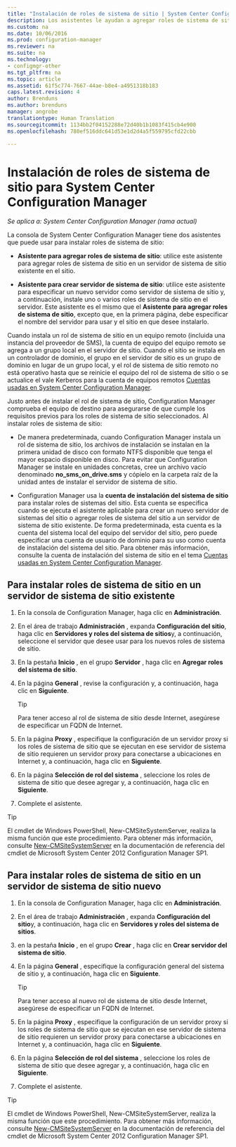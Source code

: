 ```yaml
---
title: "Instalación de roles de sistema de sitio | System Center Configuration Manager"
description: Los asistentes le ayudan a agregar roles de sistema de sitio en un servidor de sistema de sitio nuevo o existente en el sitio.
ms.custom: na
ms.date: 10/06/2016
ms.prod: configuration-manager
ms.reviewer: na
ms.suite: na
ms.technology:
- configmgr-other
ms.tgt_pltfrm: na
ms.topic: article
ms.assetid: 61f5c774-7667-44ae-b8e4-a4951318b183
caps.latest.revision: 4
author: Brenduns
ms.author: brenduns
manager: angrobe
translationtype: Human Translation
ms.sourcegitcommit: 1134bb2f04152288e72d40b1b1083f415cb4e900
ms.openlocfilehash: 780ef516ddc641d53e1d2d4a5f559795cfd22cbb

---
```

# <a name="install-site-system-roles-for-system-center-configuration-manager"></a>Instalación de roles de sistema de sitio para System Center Configuration Manager

*Se aplica a: System Center Configuration Manager (rama actual)*

La consola de System Center Configuration Manager tiene dos asistentes que puede usar para instalar roles de sistema de sitio:  

-   **Asistente para agregar roles de sistema de sitio**: utilice este asistente para agregar roles de sistema de sitio en un servidor de sistema de sitio existente en el sitio.  

-   **Asistente para crear servidor de sistema de sitio**: utilice este asistente para especificar un nuevo servidor como servidor de sistema de sitio y, a continuación, instale uno o varios roles de sistema de sitio en el servidor. Este asistente es el mismo que el **Asistente para agregar roles de sistema de sitio**, excepto que, en la primera página, debe especificar el nombre del servidor para usar y el sitio en que desee instalarlo.  

Cuando instala un rol de sistema de sitio en un equipo remoto (incluida una instancia del proveedor de SMS), la cuenta de equipo del equipo remoto se agrega a un grupo local en el servidor de sitio. Cuando el sitio se instala en un controlador de dominio, el grupo en el servidor de sitio es un grupo de dominio en lugar de un grupo local, y el rol de sistema de sitio remoto no está operativo hasta que se reinicie el equipo del rol de sistema de sitio o se actualice el vale Kerberos para la cuenta de equipos remotos [Cuentas usadas en System Center Configuration Manager](../../../../core/plan-design/hierarchy/accounts.md).  

Justo antes de instalar el rol de sistema de sitio, Configuration Manager comprueba el equipo de destino para asegurarse de que cumple los requisitos previos para los roles de sistema de sitio seleccionados. Al instalar roles de sistema de sitio:  

-   De manera predeterminada, cuando Configuration Manager instala un rol de sistema de sitio, los archivos de instalación se instalan en la primera unidad de disco con formato NTFS disponible que tenga el mayor espacio disponible en disco. Para evitar que Configuration Manager se instale en unidades concretas, cree un archivo vacío denominado **no_sms_on_drive.sms** y cópielo en la carpeta raíz de la unidad antes de instalar el servidor de sistema de sitio.  

-   Configuration Manager usa la **cuenta de instalación del sistema de sitio** para instalar roles de sistemas del sitio. Esta cuenta se especifica cuando se ejecuta el asistente aplicable para crear un nuevo servidor de sistemas del sitio o agregar roles de sistema del sitio a un servidor de sistema de sitio existente. De forma predeterminada, esta cuenta es la cuenta del sistema local del equipo del servidor del sitio, pero puede especificar una cuenta de usuario de dominio para su uso como cuenta de instalación del sistema del sitio. Para obtener más información, consulte la cuenta de instalación del sistema de sitio en el tema [Cuentas usadas en System Center Configuration Manager](../../../../core/plan-design/hierarchy/accounts.md).  

##  <a name="a-namebkmkinstalla-to-install-site-system-roles-on-an-existing-site-system-server"></a><a name="bkmk_Install"></a> Para instalar roles de sistema de sitio en un servidor de sistema de sitio existente  

1.  En la consola de Configuration Manager, haga clic en **Administración**.  

2.  En el área de trabajo **Administración** , expanda **Configuración del sitio**, haga clic en **Servidores y roles del sistema de sitios**y, a continuación, seleccione el servidor que desee usar para los nuevos roles de sistema de sitio.  

3.  En la pestaña **Inicio** , en el grupo **Servidor** , haga clic en **Agregar roles del sistema de sitio**.  

4.  En la página **General** , revise la configuración y, a continuación, haga clic en **Siguiente**.  

    > [!TIP]  
    >  Para tener acceso al rol de sistema de sitio desde Internet, asegúrese de especificar un FQDN de Internet.  

5.  En la página **Proxy** , especifique la configuración de un servidor proxy si los roles de sistema de sitio que se ejecutan en ese servidor de sistema de sitio requieren un servidor proxy para conectarse a ubicaciones en Internet y, a continuación, haga clic en **Siguiente**.  

6.  En la página **Selección de rol del sistema** , seleccione los roles de sistema de sitio que desee agregar y, a continuación, haga clic en **Siguiente**.  

7.  Complete el asistente.  

> [!TIP]  
>  El cmdlet de Windows PowerShell, New-CMSiteSystemServer, realiza la misma función que este procedimiento. Para obtener más información, consulte [New-CMSiteSystemServer](http://go.microsoft.com/fwlink/p/?LinkID=271414) en la documentación de referencia del cmdlet de Microsoft System Center 2012 Configuration Manager SP1.  

## <a name="to-install-site-system-roles-on-a-new-site-system-server"></a>Para instalar roles de sistema de sitio en un servidor de sistema de sitio nuevo  

1.  En la consola de Configuration Manager, haga clic en **Administración**.  

2.  En el área de trabajo **Administración** , expanda **Configuración del sitio**y, a continuación, haga clic en **Servidores y roles del sistema de sitios**.  

3.  en la pestaña **Inicio** , en el grupo **Crear** , haga clic en **Crear servidor del sistema de sitio**.  

4.  En la página **General** , especifique la configuración general del sistema de sitio y, a continuación, haga clic en **Siguiente**.  

    > [!TIP]  
    >  Para tener acceso al nuevo rol de sistema de sitio desde Internet, asegúrese de especificar un FQDN de Internet.  

5.  En la página **Proxy** , especifique la configuración de un servidor proxy si los roles de sistema de sitio que se ejecutan en ese servidor de sistema de sitio requieren un servidor proxy para conectarse a ubicaciones en Internet y, a continuación, haga clic en **Siguiente**.  

6.  En la página **Selección de rol del sistema** , seleccione los roles de sistema de sitio que desee agregar y, a continuación, haga clic en **Siguiente**.  

7.  Complete el asistente.  

> [!TIP]  
>  El cmdlet de Windows PowerShell, New-CMSiteSystemServer, realiza la misma función que este procedimiento. Para obtener más información, consulte [New-CMSiteSystemServer](http://go.microsoft.com/fwlink/p/?LinkID=271414) en la documentación de referencia del cmdlet de Microsoft System Center 2012 Configuration Manager SP1.  



<!--HONumber=Nov16_HO1-->


